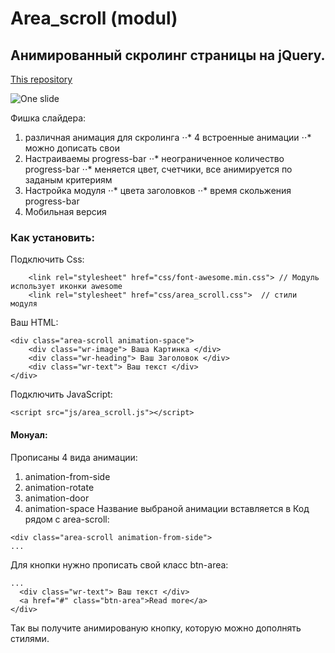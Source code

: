 # Area_scroll (modul)
## Анимированный скролинг страницы на jQuery.

[This repository](https://github.com/AndreiKaragayr/module_kai-scroll.git)

![One slide](img/overlap-slide-2-1.jpg "One slide")

Фишка слайдера:
1. различная анимация для скролинга
⋅⋅* 4 встроенные анимации
⋅⋅* можно дописать свои
2. Настраиваемы progress-bar
⋅⋅* неограниченное количество progress-bar
⋅⋅* меняется цвет, счетчики, все анимируется по заданым критериям
3. Настройка модуля
⋅⋅* цвета заголовков
⋅⋅* время скольжения progress-bar
4. Мобильная версия

### Как установить:
Подключить Css:
```
	<link rel="stylesheet" href="css/font-awesome.min.css"> // Модуль использует иконки awesome
	<link rel="stylesheet" href="css/area_scroll.css">  // стили модуля
```
Ваш HTML:
```
<div class="area-scroll animation-space">
	<div class="wr-image"> Ваша Картинка </div>
	<div class="wr-heading"> Ваш Заголовок </div>
	<div class="wr-text"> Ваш текст </div>
</div>
```

Подключить JavaScript:
```
<script src="js/area_scroll.js"></script>
```
#### Монуал:
Прописаны 4 вида анимации:
1) animation-from-side
2) animation-rotate
3) animation-door
4) animation-space
Название выбраной анимации вставляется в Код рядом с area-scroll:
```
<div class="area-scroll animation-from-side">
...
```
Для кнопки нужно прописать свой класс btn-area:

```
...
  <div class="wr-text"> Ваш текст </div>
  <a href="#" class="btn-area">Read more</a>
</div>
```
Так вы получите анимированую кнопку, которую можно дополнять стилями.

